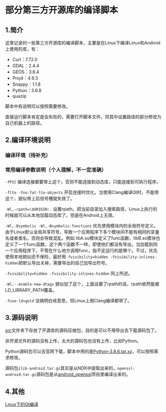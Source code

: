 # 部分第三方开源库的编译脚本

## 1.简介

这里记录的一些第三方开源库的编译脚本，主要是在Linux下编译Linux和Android上使用的库，有：

- Curl：7.72.0
- GDAL：2.4.4
- GEOS：3.6.4
- Proj4：4.9.3
- Snappy：1.1.8
- Python：3.6.8
- quazip

脚本中有说明可以按照需要修改。

直接运行脚本肯定是会失败的，需要打开脚本文件，将其中设置路径的部分修改为自己机器上的路径。



## 2.编译环境说明

### 编译环境（待补充）



### 常用编译参数说明（个人理解，不一定准确）

`-fPIC` 编译连接都要带上这个，否则不能连接到动态库，只能连接到可执行程序。

`-flto -fno-fat-lto-objects` 开启连接时优化。当使用Clang编译Qt时，不能带这个，貌似带上后信号槽就失效了。

`-Wl,-rpath=\$ORIGIN:.` 设置rpath，把当前目录加入搜索路径，Linux上执行的时候就可以从本地加载动态库了。但是在Android上无效。

`-Wl,-Bsymbolic -Wl,-Bsymbolic-functions` 优先使用模块内的全局符号定义。由于Linux默认全局共享符号，导致一个应用程序下多个模块间不能有相同的变量名或者类名，否则会导致混乱。例如 libA.so模块定义了func函数，libB.so模块也定义了一个func函数，这个两个函数不一样，即使他们都没有导出，当加载到同一个应用程序下，不管在什么地方调用func，指不定运行的是哪个。不过，优先使用本地貌似还不保险，最好用`-fvisibility=hidden -fvisibility-inlines-hidden`把默认导出关掉，需要导出的自己加导出符号。

`-fvisibility=hidden -fvisibility-inlines-hidden` 同上所述。

`-Wl,--enable-new-dtags`  貌似加了这个，上面设置了rpath的话，rpath依然能被LD_LIBRARY_PATH覆盖。

`-fuse-ld=gold`  没搞明白啥意思，但Linux上用Clang编译都带了。



## 3.源码说明

[src](./src)文件夹下存放了开源库的源码压缩包，目的是可以不用导出去下载源码包了。

非开源文件的源码没有上传，太大的源码包也没有上传，比如Python。

Python源码包可以去官网下载，脚本中用的是[Python-3.8.6.tar.xz](https://www.python.org/ftp/python/3.8.6/Python-3.8.6.tar.xz)，可以按照需求修改。

源码包`zlib-android.tar.gz`其实是从NDK中提取出来的，`openssl-android.tar.gz`源码包是从[android_openssl](https://github.com/KDAB/android_openssl)项目里编译出来的。





## 4.其他

[Linux下的Qt编译](./Linux下的Qt编译.md)

